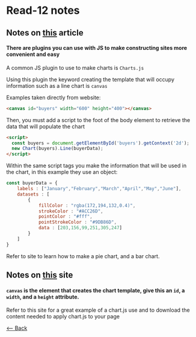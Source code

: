 # Read-12 notes

## Notes on [this](https://www.webdesignerdepot.com/2013/11/easily-create-stunning-animated-charts-with-chart-js/) article

#### There are plugins you can use with JS to make constructing sites more convenient and easy

A common JS plugin to use to make charts is `Charts.js`

Using this plugin the keyword creating the template that will occupy information such as a line chart is `canvas`

Examples taken directly from website:

``` HTML
<canvas id="buyers" width="600" height="400"></canvas>
```

Then, you must add a script to the foot of the body element to retrieve the data that will populate the chart

``` HTML
<script>
  const buyers = document.getElementById('buyers').getContext('2d');
  new Chart(buyers).Line(buyerData);
</script>
```

Within the same script tags you make the information that will be used in the chart, in this example they use an object:

``` JavaScript
const buyerData = {
	labels : ["January","February","March","April","May","June"],
	datasets : [
		{
			fillColor : "rgba(172,194,132,0.4)",
			strokeColor : "#ACC26D",
			pointColor : "#fff",
			pointStrokeColor : "#9DB86D",
			data : [203,156,99,251,305,247]
		}
	]
}
```

Refer to site to learn how to make a pie chart, and a bar chart.

## Notes on [this](https://www.chartjs.org/docs/latest/) site

#### `canvas` is the element that creates the chart template, give this an `id`, a `width`, and a `height` attribute.

Refer to this site for a great example of a chart.js use and to download the content needed to apply chart.js to your page

[<-- Back](ToC.md)